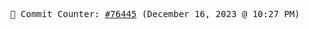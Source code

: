 <p align="center">
    <samp>
        📮 Commit Counter: <a href="https://github.com/Javascript-void0/Javascript-void0/commits/main">#76445</a> (December 16, 2023 @ 10:27 PM)
    </samp>
</p>